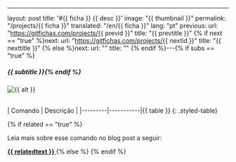 ---
layout: post
title: '#{{ ficha }} {{ desc }}'
image: "{{ thumbnail }}"
permalink: "/projects/{{ ficha }}"
translated: "/en/{{ ficha }}"
lang: "pt"
previous:
  url: "https://gitfichas.com/projects/{{ previd }}"
  title: "{{ prevtitle }}"
{% if next == "true" %}next:
  url: "https://gitfichas.com/projects/{{ nextid }}"
  title: "{{ nexttitle }}"
{% else %}next:
  url: ""
  title: ""
{% endif %}---{% if subs == "true" %}
##### {{ subtitle }}{% endif %}

<img alt="{{ alt }}" src="{{ highres }}"><br><br>

| Comando | Descrição |
|---------|-----------|{{ table }}
{: .styled-table}

{% if related == "true" %}<br>

Leia mais sobre esse comando no blog post a seguir:

<a href="{{ relatedsrc }}">
  <strong>{{ relatedtext }}</strong>
</a>
{% else %}<!--
<br>

Leia mais sobre esse comando no blog post a seguir:

<a href="{{ relatedsrc }}">
  <strong>{{ relatedtext }}</strong>
</a>
-->
{% endif %}
